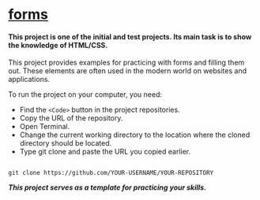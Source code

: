 # [forms](https://victorytory.github.io/forms/)

#### This project is one of the initial and test projects. Its main task is to show the knowledge of HTML/CSS.
This project provides examples for practicing with forms and filling them out.
These elements are often used in the modern world on websites and applications.

 To run the project on your computer, you need:
- Find the `<Code>` button in the project repositories.
- Copy the URL of the repository.
- Open Terminal.
- Change the current working directory to the location where the cloned directory should be located.
- Type git clone and paste the URL you copied earlier.


```

git clone https://github.com/YOUR-USERNAME/YOUR-REPOSITORY

```

***This project serves as a template for practicing your skills.***
